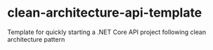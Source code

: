# clean-architecture-api-template
Template for quickly starting a .NET Core API project following clean architecture pattern
